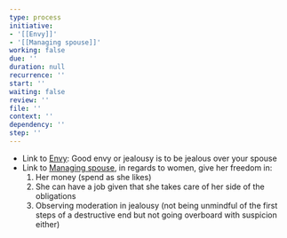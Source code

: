 ```yaml
---
type: process
initiative:
- '[[Envy]]'
- '[[Managing spouse]]'
working: false
due: ''
duration: null
recurrence: ''
start: ''
waiting: false
review: ''
file: ''
context: ''
dependency: ''
step: ''
---
```


* Link to [Envy](Initiatives/bad%20traits/Envy.md): Good envy or jealousy is to be jealous over your spouse
* Link to [Managing spouse](Initiatives/worship/Managing%20spouse.md), in regards to women, give her freedom in:
	1. Her money (spend as she likes)
	2. She can have a job given that she takes care of her side of the obligations
	3. Observing moderation in jealousy (not being unmindful of the first steps of a destructive end but not going overboard with suspicion either)